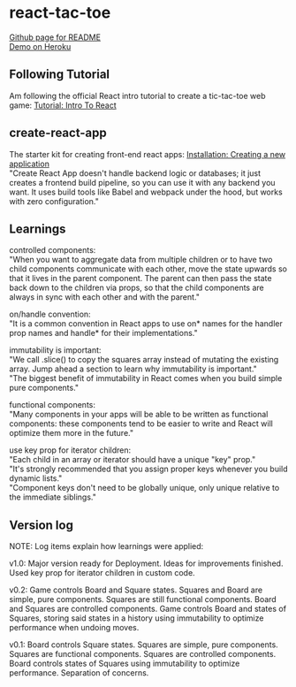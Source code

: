# react-tac-toe
[Github page for README](http://bumbleb2na.github.io/react-tac-toe)  
[Demo on Heroku](https://react-tactoe.herokuapp.com/)

## Following Tutorial
Am following the official React intro tutorial to create a tic-tac-toe web game: [Tutorial: Intro To React](https://facebook.github.io/react/tutorial/tutorial.html) 

## create-react-app
The starter kit for creating front-end react apps: [Installation: Creating a new application](https://facebook.github.io/react/docs/installation.html#creating-a-new-application)    
"Create React App doesn't handle backend logic or databases; it just creates a frontend build pipeline, so you can use it with any backend you want. It uses build tools like Babel and webpack under the hood, but works with zero configuration."  
  
## Learnings
controlled components:  
"When you want to aggregate data from multiple children or to have two child components communicate with each other, move the state upwards so that it lives in the parent component. The parent can then pass the state back down to the children via props, so that the child components are always in sync with each other and with the parent."  
  
on/handle convention:  
"It is a common convention in React apps to use on* names for the handler prop names and handle* for their implementations."  
  
immutability is important:  
"We call .slice() to copy the squares array instead of mutating the existing array. Jump ahead a section to learn why immutability is important."  
"The biggest benefit of immutability in React comes when you build simple pure components."  
  
functional components:  
"Many components in your apps will be able to be written as functional components: these components tend to be easier to write and React will optimize them more in the future."  
  
use key prop for iterator children:  
"Each child in an array or iterator should have a unique "key" prop."  
"It's strongly recommended that you assign proper keys whenever you build dynamic lists."  
"Component keys don't need to be globally unique, only unique relative to the immediate siblings."  
  

## Version log
NOTE: Log items explain how learnings were applied:  

v1.0: Major version ready for Deployment. Ideas for improvements finished. Used key prop for iterator children in custom code.

v0.2: Game controls Board and Square states. Squares and Board are simple, pure components. Squares are still functional components. Board and Squares are controlled components. Game controls Board and states of Squares, storing said states in a history using immutability to optimize performance when undoing moves.  
  
v0.1: Board controls Square states. Squares are simple, pure components. Squares are functional components. Squares are controlled components. Board controls states of Squares using immutability to optimize performance. Separation of concerns.  
  
